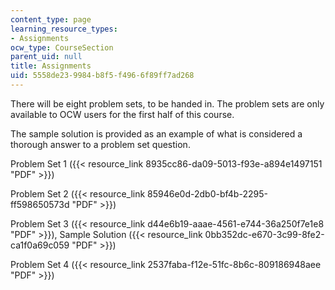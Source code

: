 ```yaml
---
content_type: page
learning_resource_types:
- Assignments
ocw_type: CourseSection
parent_uid: null
title: Assignments
uid: 5558de23-9984-b8f5-f496-6f89ff7ad268
---
```


There will be eight problem sets, to be handed in. The problem sets are only available to OCW users for the first half of this course.

The sample solution is provided as an example of what is considered a thorough answer to a problem set question.

Problem Set 1 ({{< resource_link 8935cc86-da09-5013-f93e-a894e1497151 "PDF" >}})

Problem Set 2 ({{< resource_link 85946e0d-2db0-bf4b-2295-ff598650573d "PDF" >}})

Problem Set 3 ({{< resource_link d44e6b19-aaae-4561-e744-36a250f7e1e8 "PDF" >}}), Sample Solution ({{< resource_link 0bb352dc-e670-3c99-8fe2-ca1f0a69c059 "PDF" >}})

Problem Set 4 ({{< resource_link 2537faba-f12e-51fc-8b6c-809186948aee "PDF" >}})